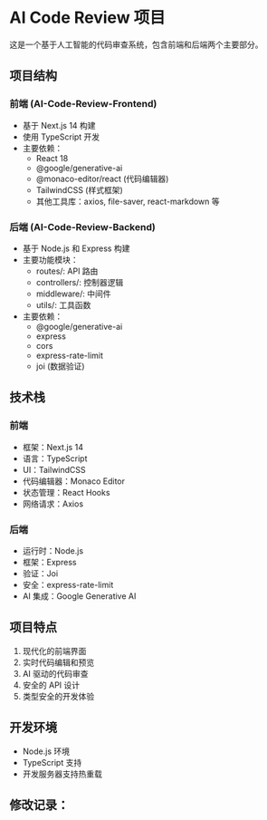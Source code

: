 # AI Code Review 项目

这是一个基于人工智能的代码审查系统，包含前端和后端两个主要部分。

## 项目结构

### 前端 (AI-Code-Review-Frontend)
- 基于 Next.js 14 构建
- 使用 TypeScript 开发
- 主要依赖：
  - React 18
  - @google/generative-ai
  - @monaco-editor/react (代码编辑器)
  - TailwindCSS (样式框架)
  - 其他工具库：axios, file-saver, react-markdown 等

### 后端 (AI-Code-Review-Backend)
- 基于 Node.js 和 Express 构建
- 主要功能模块：
  - routes/: API 路由
  - controllers/: 控制器逻辑
  - middleware/: 中间件
  - utils/: 工具函数
- 主要依赖：
  - @google/generative-ai
  - express
  - cors
  - express-rate-limit
  - joi (数据验证)

## 技术栈

### 前端
- 框架：Next.js 14
- 语言：TypeScript
- UI：TailwindCSS
- 代码编辑器：Monaco Editor
- 状态管理：React Hooks
- 网络请求：Axios

### 后端
- 运行时：Node.js
- 框架：Express
- 验证：Joi
- 安全：express-rate-limit
- AI 集成：Google Generative AI

## 项目特点
1. 现代化的前端界面
2. 实时代码编辑和预览
3. AI 驱动的代码审查
4. 安全的 API 设计
5. 类型安全的开发体验

## 开发环境
- Node.js 环境
- TypeScript 支持
- 开发服务器支持热重载 


## 修改记录：
